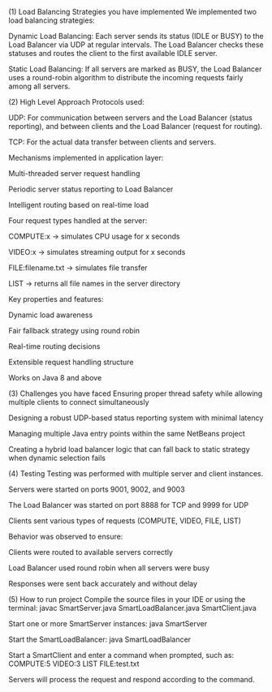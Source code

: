 (1) Load Balancing Strategies you have implemented
We implemented two load balancing strategies:

Dynamic Load Balancing: Each server sends its status (IDLE or BUSY) to the Load Balancer via UDP at regular intervals. The Load Balancer checks these statuses and routes the client to the first available IDLE server.

Static Load Balancing: If all servers are marked as BUSY, the Load Balancer uses a round-robin algorithm to distribute the incoming requests fairly among all servers.

(2) High Level Approach
Protocols used:

UDP: For communication between servers and the Load Balancer (status reporting), and between clients and the Load Balancer (request for routing).

TCP: For the actual data transfer between clients and servers.

Mechanisms implemented in application layer:

Multi-threaded server request handling

Periodic server status reporting to Load Balancer

Intelligent routing based on real-time load

Four request types handled at the server:

COMPUTE:x → simulates CPU usage for x seconds

VIDEO:x → simulates streaming output for x seconds

FILE:filename.txt → simulates file transfer

LIST → returns all file names in the server directory

Key properties and features:

Dynamic load awareness

Fair fallback strategy using round robin

Real-time routing decisions

Extensible request handling structure

Works on Java 8 and above

(3) Challenges you have faced
Ensuring proper thread safety while allowing multiple clients to connect simultaneously

Designing a robust UDP-based status reporting system with minimal latency

Managing multiple Java entry points within the same NetBeans project

Creating a hybrid load balancer logic that can fall back to static strategy when dynamic selection fails

(4) Testing
Testing was performed with multiple server and client instances.

Servers were started on ports 9001, 9002, and 9003

The Load Balancer was started on port 8888 for TCP and 9999 for UDP

Clients sent various types of requests (COMPUTE, VIDEO, FILE, LIST)

Behavior was observed to ensure:

Clients were routed to available servers correctly

Load Balancer used round robin when all servers were busy

Responses were sent back accurately and without delay

(5) How to run project
Compile the source files in your IDE or using the terminal:
javac SmartServer.java SmartLoadBalancer.java SmartClient.java

Start one or more SmartServer instances:
java SmartServer

Start the SmartLoadBalancer:
java SmartLoadBalancer

Start a SmartClient and enter a command when prompted, such as:
COMPUTE:5
VIDEO:3
LIST
FILE:test.txt

Servers will process the request and respond according to the command.
